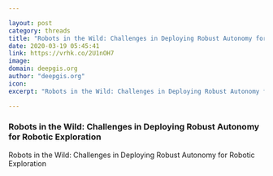 ```yaml
---

layout: post
category: threads
title: "Robots in the Wild: Challenges in Deploying Robust Autonomy for Robotic Exploration"
date: 2020-03-19 05:45:41
link: https://vrhk.co/2U1nOH7
image: 
domain: deepgis.org
author: "deepgis.org"
icon: 
excerpt: "Robots in the Wild: Challenges in Deploying Robust Autonomy for Robotic Exploration"

---
```


### Robots in the Wild: Challenges in Deploying Robust Autonomy for Robotic Exploration

Robots in the Wild: Challenges in Deploying Robust Autonomy for Robotic Exploration